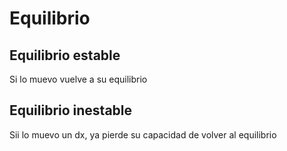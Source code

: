 # Equilibrio
## Equilibrio estable
Si lo muevo vuelve a su equilibrio

## Equilibrio inestable
Sii lo muevo un dx, ya pierde su capacidad de volver al equilibrio


##